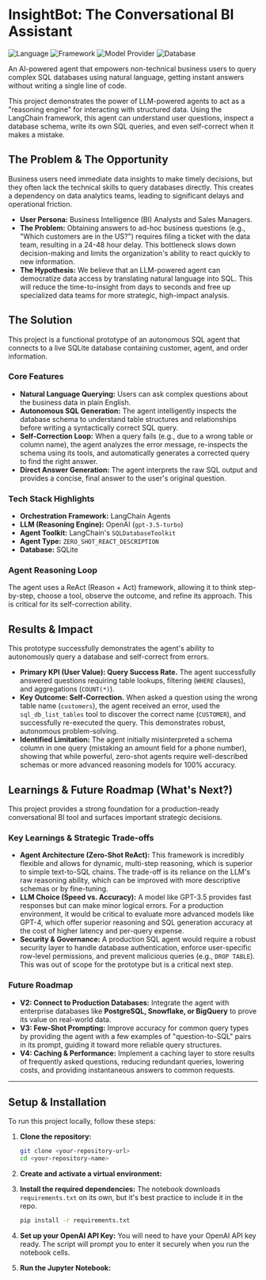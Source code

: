 # InsightBot: The Conversational BI Assistant

![Language](https://img.shields.io/badge/Language-Python-blue.svg) ![Framework](https://img.shields.io/badge/Framework-LangChain-green.svg) ![Model Provider](https://img.shields.io/badge/Model%20Provider-OpenAI-purple.svg) ![Database](https://img.shields.io/badge/Database-SQL-orange.svg)

An AI-powered agent that empowers non-technical business users to query complex SQL databases using natural language, getting instant answers without writing a single line of code.

This project demonstrates the power of LLM-powered agents to act as a "reasoning engine" for interacting with structured data. Using the LangChain framework, this agent can understand user questions, inspect a database schema, write its own SQL queries, and even self-correct when it makes a mistake.

## The Problem & The Opportunity

Business users need immediate data insights to make timely decisions, but they often lack the technical skills to query databases directly. This creates a dependency on data analytics teams, leading to significant delays and operational friction.

*   **User Persona:** Business Intelligence (BI) Analysts and Sales Managers.
*   **The Problem:** Obtaining answers to ad-hoc business questions (e.g., "Which customers are in the US?") requires filing a ticket with the data team, resulting in a 24-48 hour delay. This bottleneck slows down decision-making and limits the organization's ability to react quickly to new information.
*   **The Hypothesis:** We believe that an LLM-powered agent can democratize data access by translating natural language into SQL. This will reduce the time-to-insight from days to seconds and free up specialized data teams for more strategic, high-impact analysis.

## The Solution

This project is a functional prototype of an autonomous SQL agent that connects to a live SQLite database containing customer, agent, and order information.

### Core Features
*   **Natural Language Querying:** Users can ask complex questions about the business data in plain English.
*   **Autonomous SQL Generation:** The agent intelligently inspects the database schema to understand table structures and relationships before writing a syntactically correct SQL query.
*   **Self-Correction Loop:** When a query fails (e.g., due to a wrong table or column name), the agent analyzes the error message, re-inspects the schema using its tools, and automatically generates a corrected query to find the right answer.
*   **Direct Answer Generation:** The agent interprets the raw SQL output and provides a concise, final answer to the user's original question.

### Tech Stack Highlights
*   **Orchestration Framework:** LangChain Agents
*   **LLM (Reasoning Engine):** OpenAI (`gpt-3.5-turbo`)
*   **Agent Toolkit:** LangChain's `SQLDatabaseToolkit`
*   **Agent Type:** `ZERO_SHOT_REACT_DESCRIPTION`
*   **Database:** SQLite

### Agent Reasoning Loop

The agent uses a ReAct (Reason + Act) framework, allowing it to think step-by-step, choose a tool, observe the outcome, and refine its approach. This is critical for its self-correction ability.

## Results & Impact

This prototype successfully demonstrates the agent's ability to autonomously query a database and self-correct from errors.

*   **Primary KPI (User Value): Query Success Rate.** The agent successfully answered questions requiring table lookups, filtering (`WHERE` clauses), and aggregations (`COUNT(*)`).
*   **Key Outcome: Self-Correction.** When asked a question using the wrong table name (`customers`), the agent received an error, used the `sql_db_list_tables` tool to discover the correct name (`CUSTOMER`), and successfully re-executed the query. This demonstrates robust, autonomous problem-solving.
*   **Identified Limitation:** The agent initially misinterpreted a schema column in one query (mistaking an amount field for a phone number), showing that while powerful, zero-shot agents require well-described schemas or more advanced reasoning models for 100% accuracy.

## Learnings & Future Roadmap (What's Next?)

This project provides a strong foundation for a production-ready conversational BI tool and surfaces important strategic decisions.

### Key Learnings & Strategic Trade-offs
*   **Agent Architecture (Zero-Shot ReAct):** This framework is incredibly flexible and allows for dynamic, multi-step reasoning, which is superior to simple text-to-SQL chains. The trade-off is its reliance on the LLM's raw reasoning ability, which can be improved with more descriptive schemas or by fine-tuning.
*   **LLM Choice (Speed vs. Accuracy):** A model like GPT-3.5 provides fast responses but can make minor logical errors. For a production environment, it would be critical to evaluate more advanced models like GPT-4, which offer superior reasoning and SQL generation accuracy at the cost of higher latency and per-query expense.
*   **Security & Governance:** A production SQL agent would require a robust security layer to handle database authentication, enforce user-specific row-level permissions, and prevent malicious queries (e.g., `DROP TABLE`). This was out of scope for the prototype but is a critical next step.

### Future Roadmap
*   **V2: Connect to Production Databases:** Integrate the agent with enterprise databases like **PostgreSQL, Snowflake, or BigQuery** to prove its value on real-world data.
*   **V3: Few-Shot Prompting:** Improve accuracy for common query types by providing the agent with a few examples of "question-to-SQL" pairs in its prompt, guiding it toward more reliable query structures.
*   **V4: Caching & Performance:** Implement a caching layer to store results of frequently asked questions, reducing redundant queries, lowering costs, and providing instantaneous answers to common requests.

---

## Setup & Installation

To run this project locally, follow these steps:

1.  **Clone the repository:**
    ```bash
    git clone <your-repository-url>
    cd <your-repository-name>

2.  **Create and activate a virtual environment:**
    

3.  **Install the required dependencies:**
    The notebook downloads `requirements.txt` on its own, but it's best practice to include it in the repo.
    ```bash
    pip install -r requirements.txt
    ```

4.  **Set up your OpenAI API Key:**
    You will need to have your OpenAI API key ready. The script will prompt you to enter it securely when you run the notebook cells.

5.  **Run the Jupyter Notebook:**
